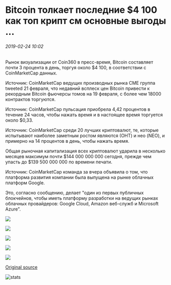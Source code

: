 # Bitcoin толкает последние $4 100 как топ крипт см основные выгоды ...

###### 2019-02-24 10:02

Рынок визуализации от Coin360 в пресс-время, Bitcoin составляет почти 3 процента в день, торгуя около $4 100, в соответствии с CoinMarketCap данных.

Источник: CoinMarketCap ведущих производных рынка CME группа tweeted 21 февраля, что недавний всплеск цен Bitcoin привести к рекордным Bitcoin фьючерсы томов на 19 февраля, с более чем 18000 контрактов торгуются.

Источник: CoinMarketCap пульсация приобрела 4,42 процентов в течение 24 часов, чтобы нажать время и в настоящее время торгуется около $0,33.

Источник: CoinMarketCap среди 20 лучших криптовалют, те, которые испытывают наиболее заметным ростом являются (ОНТ) и нео (NEO), и примерно на 14 процентов в день, чтобы нажать время.

Общая рыночная капитализация всех криптовалют ударила в несколько месяцев максимум почти $144 000 000 000 сегодня, прежде чем упасть до $139 500 000 000 по времени печати.

Источник: CoinMarketCap команда за вчера объявила о том, что платформа развития компании была выпущена на рынке облачных платформ Google.

Это, согласно сообщению, делает "один из первых публичных блокчейнов, чтобы иметь платформу разработки на ведущих рынках облачных провайдеров: Google Cloud, Amazon веб-служб и Microsoft Azure".

![](https://s3.cointelegraph.com/storage/uploads/view/68760b3f958e494db373308d2e647f01.png)

![](https://s3.cointelegraph.com/storage/uploads/view/0c62c916f5dac0f6d9d51a89416db5e6.png)

![](https://s3.cointelegraph.com/storage/uploads/view/8018ce43e9bd2c76435b0df370c57736.png)

![](https://s3.cointelegraph.com/storage/uploads/view/12c46b47311191ee335944acf6b9ccb2.png)

![](https://s3.cointelegraph.com/storage/uploads/view/3d0e91c2a46ca3d814a9a29dd55361a9.png)

[Original source](https://cointelegraph.com/news/bitcoin-pushes-past-4-100-as-top-cryptos-see-major-gains)

![stats](https://c.statcounter.com/11760860/0/a89fa40b/1/ "stats")